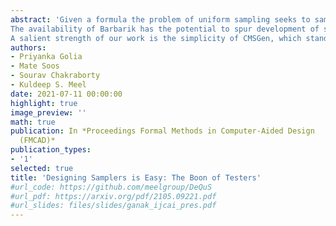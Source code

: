 ```yaml
---
abstract: 'Given a formula the problem of uniform sampling seeks to sample solutions of uniformly at random. Uniform sampling is a fundamental problem with a wide variety of applications. The computational intractability of uniform sampling has led to the development of several samplers that heavily rely on heuristics and are not accompanied by theoretical analysis of their distribution. Recently, Chakraborty and Meel (2019) designed the first scalable sampling tester, Barbarik, based on a grey-box sampling technique for testing if the distribution, according to which the given sampler is sampling, is close to the uniform or far from uniform. While the theoretical analysis of Barbarik provides only unconditional soundness guarantees, the empirical evaluation of Barbarik did show its success in determining that some of the off-the-shelf samplers were far from a uniform sampler.
The availability of Barbarik has the potential to spur development of samplers and testing techniques such that developers can design sampling methods that can be accepted by Barbarik even though these samplers may not be amenable to a detailed mathematical analysis. In this paper, we present the realization of this aforementioned promise. Based on the flexibility offered by CryptoMiniSat, we design a sampler CMSGen that promises the achievement of sweet spot of the quality of distributions and runtime performance. In particular, CMSGen achieves significant runtime performance improvement over the existing samplers. We conduct two case studies, and demonstrate that the usage of CMSGen leads to significant runtime improvements in the context of combinatorial testing and functional synthesis.
A salient strength of our work is the simplicity of CMSGen, which stands in contrast to complicated algorithmic schemes developed in the past that fail to attain desired quality of distributions with practical runtime performance.'
authors:
- Priyanka Golia
- Mate Soos
- Sourav Chakraborty
- Kuldeep S. Meel
date: 2021-07-11 00:00:00
highlight: true
image_preview: ''
math: true
publication: In *Proceedings Formal Methods in Computer-Aided Design
  (FMCAD)*
publication_types:
- '1'
selected: true
title: 'Designing Samplers is Easy: The Boon of Testers'
#url_code: https://github.com/meelgroup/DeQuS
#url_pdf: https://arxiv.org/pdf/2105.09221.pdf
#url_slides: files/slides/ganak_ijcai_pres.pdf
---
```


